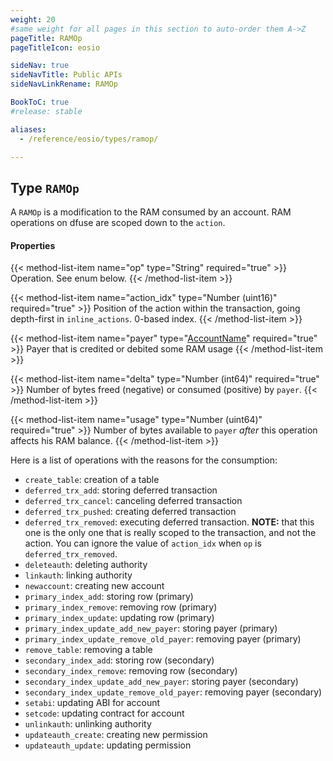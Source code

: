 ```yaml
---
weight: 20
#same weight for all pages in this section to auto-order them A->Z
pageTitle: RAMOp
pageTitleIcon: eosio

sideNav: true
sideNavTitle: Public APIs
sideNavLinkRename: RAMOp

BookToC: true
#release: stable

aliases:
  - /reference/eosio/types/ramop/

---
```


## Type `RAMOp`

A `RAMOp` is a modification to the RAM consumed by an account. RAM operations on dfuse are scoped down to the `action`.

#### Properties

{{< method-list-item name="op" type="String" required="true" >}}
  Operation. See enum below.
{{< /method-list-item >}}

{{< method-list-item name="action_idx" type="Number (uint16)" required="true" >}}
  Position of the action within the transaction, going depth-first in `inline_actions`. 0-based index.
{{< /method-list-item >}}

{{< method-list-item name="payer" type="[AccountName](/eosio/public-apis/reference/types/accountname)" required="true" >}}
  Payer that is credited or debited some RAM usage
{{< /method-list-item >}}

{{< method-list-item name="delta" type="Number (int64)" required="true" >}}
  Number of bytes freed (negative) or consumed (positive) by `payer`.
{{< /method-list-item >}}

{{< method-list-item name="usage" type="Number (uint64)" required="true" >}}
  Number of bytes available to `payer` *after* this operation affects his RAM balance.
{{< /method-list-item >}}

Here is a list of operations with the reasons for the consumption:

* `create_table`: creation of a table
* `deferred_trx_add`: storing deferred transaction
* `deferred_trx_cancel`: canceling deferred transaction
* `deferred_trx_pushed`: creating deferred transaction
* `deferred_trx_removed`: executing deferred transaction. **NOTE:** that this one is the only one that is really scoped to the transaction, and not the action. You can ignore the value of `action_idx` when `op` is `deferred_trx_removed`.
* `deleteauth`: deleting authority
* `linkauth`: linking authority
* `newaccount`: creating new account
* `primary_index_add`: storing row (primary)
* `primary_index_remove`: removing row (primary)
* `primary_index_update`: updating row (primary)
* `primary_index_update_add_new_payer`: storing payer (primary)
* `primary_index_update_remove_old_payer`: removing payer (primary)
* `remove_table`: removing a table
* `secondary_index_add`: storing row (secondary)
* `secondary_index_remove`: removing row (secondary)
* `secondary_index_update_add_new_payer`: storing payer (secondary)
* `secondary_index_update_remove_old_payer`: removing payer (secondary)
* `setabi`: updating ABI for account
* `setcode`: updating contract for account
* `unlinkauth`: unlinking authority
* `updateauth_create`: creating new permission
* `updateauth_update`: updating permission
